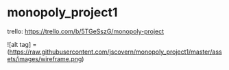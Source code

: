 # monopoly_project1
trello: https://trello.com/b/5TGeSszG/monopoly-project

![alt tag] = (https://raw.githubusercontent.com/jscovern/monopoly_project1/master/assets/images/wireframe.png)
